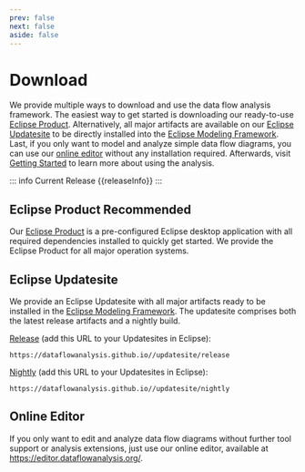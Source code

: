 ```yaml
---
prev: false
next: false
aside: false
---
```


# Download

We provide multiple ways to download and use the data flow analysis framework.
The easiest way to get started is downloading our ready-to-use [Eclipse Product](#eclipse-product-recommended).
Alternatively, all major artifacts are available on our [Eclipse Updatesite](#eclipse-updatesite) to be directly installed into the [Eclipse Modeling Framework](https://eclipse.dev/emf/).
Last, if you only want to model and analyze simple data flow diagrams, you can use our [online editor](#online-editor) without any installation required.
Afterwards, visit [Getting Started](/wiki/gettingstarted.md) to learn more about using the analysis.

::: info Current Release
{{releaseInfo}}
:::

## Eclipse Product <Badge type="info">Recommended</Badge>

Our [Eclipse Product](https://updatesite.palladio-simulator.com/DataFlowAnalysis/product/releases/) is a pre-configured Eclipse desktop application with all required dependencies installed to quickly get started.
We provide the Eclipse Product for all major operation systems.

<VPButton text='Windows 10 & 11' href="https://github.com/DataFlowAnalysis/DataFlowAnalysis/releases/download/latest/DataFlowAnalysis.win32.win32.x86_64.zip" />  
<VPButton text='Linux (GTK)' href="https://github.com/DataFlowAnalysis/DataFlowAnalysis/releases/download/latest/DataFlowAnalysis.linux.gtk.x86_64.zip" /> 
<VPButton text='macOS (ARM)' href="https://github.com/DataFlowAnalysis/DataFlowAnalysis/releases/download/latest/DataFlowAnalysis.macosx.cocoa.aarch64.tar.gz" /> 
<VPButton text='macOS (Intel)' href="https://github.com/DataFlowAnalysis/DataFlowAnalysis/releases/download/latest/DataFlowAnalysis.macosx.cocoa.x86_64.zip" /> 
<VPButton text='Plugins (for IntelliJ)' href="https://github.com/DataFlowAnalysis/DataFlowAnalysis/releases/download/latest/DataFlowAnalysis.jars.tar.gz" /> 

## Eclipse Updatesite

We provide an Eclipse Updatesite with all major artifacts ready to be installed in the [Eclipse Modeling Framework](https://eclipse.dev/emf/). The updatesite comprises both the latest release artifacts and a nightly build.

[Release](https://dataflowanalysis.github.io//updatesite/release) (add this URL to your Updatesites in Eclipse):

```
https://dataflowanalysis.github.io//updatesite/release
```

[Nightly](https://dataflowanalysis.github.io//updatesite/nightly) (add this URL to your Updatesites in Eclipse):

```
https://dataflowanalysis.github.io//updatesite/nightly
```

## Online Editor

If you only want to edit and analyze data flow diagrams without further tool support or analysis extensions, just use our online editor, available at https://editor.dataflowanalysis.org/.

<script setup>
import { ref } from 'vue'
import { VPButton } from 'vitepress/theme'

const releaseInfo = ref('The latest released version is available on GitHub.')
const url = 'https://api.github.com/repos/DataFlowAnalysis/DataFlowAnalysis/releases/latest';

fetch(url).then(response => {
    response.json().then(data => {
    const latestReleaseVersion = data.tag_name;

    const rawDate = new Date(data.published_at);
    const latestReleaseDate = rawDate.toLocaleDateString('en-US', {
      year: 'numeric',
      month: 'long',
      day: 'numeric'});

    releaseInfo.value = `The latest released version ${latestReleaseVersion} was released on ${latestReleaseDate}.`
})});
</script>

<style module>
a[class*="VPButton"] {
    text-decoration: none !important;
}
</style>
